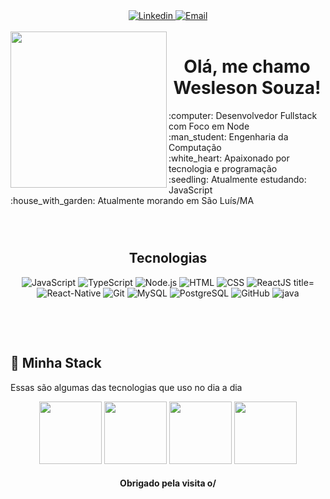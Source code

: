 <div align="center">

 <a href="https://www.linkedin.com/in/wesleson-souza-silva-a598b8152/">
 <img src="https://img.shields.io/badge/-LinkedIn-blue?style=for-the-badge&logo=Linkedin&logoColor=white" alt="Linkedin" title="Linkedin" >
 </a> 

 <a href="mailto:wesllesonsowza@gmail.com@gmail.com">
 <img src="https://img.shields.io/badge/-Email-EA4335?style=for-the-badge&logo=Gmail&logoColor=white" alt="Email" title="Email" >
 </a> 
<br />
<br />
</div>
<!-- <img align="left" width="400" height="400" src="https://mograph.video/2HwFiEL"> -->
<div align="center">
<img align="left"  height="250" src="https://media0.giphy.com/media/qgQUggAC3Pfv687qPC/giphy.gif?cid=ecf05e47o6rv0n9xf3hxw2c4c4bd1xz4qoco5j10qkqvtu0x&rid=giphy.gif&ct=g"/>
</div>
<h1 align="center">Olá, me chamo Wesleson Souza! </h1>
<!-- <img src="./.github/Hi.gif" width="25"> -->
:computer: Desenvolvedor Fullstack com Foco em Node<br/>
:man_student: Engenharia da Computação<br/>
:white_heart: Apaixonado por tecnologia e programação <br/>
:seedling: Atualmente estudando: JavaScript <br/>
:house_with_garden: Atualmente morando em São Luís/MA<br/>
&#xa0;
<h2 align="center"> <br/>Tecnologias </h1>
<p align="center">

 <img src="https://img.shields.io/badge/JavaScript-000000?style=for-the-badge&logo=javascript" alt="JavaScript"  Ruby="JavaScript">
 <img src="https://img.shields.io/badge/TypeScript-000000?style=for-the-badge&logo=typescript" alt="TypeScript"  Ruby="TypeScript">
 <img src="https://img.shields.io/badge/Node.js-000000?style=for-the-badge&logo=node.js" alt="Node.js" title="Node.js">
 <img src="https://img.shields.io/badge/HTML-000000?style=for-the-badge&logo=HTML5" alt="HTML"  title="HTML">
 <img src="https://img.shields.io/badge/CSS-000000?style=for-the-badge&logo=CSS3&logoColor=1572B6" alt="CSS" title="CSS">
 <img src="https://img.shields.io/badge/React-000000?style=for-the-badge&logo=react" alt="ReactJS title="ReactJS>
 <img src="https://img.shields.io/badge/React-Native-000000?style=for-the-badge&logo=react-native" alt="React-Native" title="React-Native">
 <img src="https://img.shields.io/badge/Git-000000?style=for-the-badge&logo=git&logoColor=4479A1" alt="Git" title="Git">
 <img src="https://img.shields.io/badge/MySQL-000000?style=for-the-badge&logo=mysql" alt="MySQL" title="MySQL">
 <img src="https://img.shields.io/badge/PostgreSQL-000000?style=for-the-badge&logo=postgresql" alt="PostgreSQL" title="PostgreSQL">
 <img src="https://img.shields.io/badge/GitHub-000000?style=for-the-badge&logo=github" alt="GitHub" title="GitHub">
 <img src="https://img.shields.io/badge/Java-000000?style=for-the-badge&logo=java" alt="java" title="java">
 
 </p>

&#xa0;

&#xa0;
## 🔮 Minha Stack
 Essas são algumas das tecnologias que uso no dia a dia

<div align="center">
 <img src="https://media3.giphy.com/media/ln7z2eWriiQAllfVcn/200w.webp" width="100">      
 <img src="https://i.giphy.com/media/eNAsjO55tPbgaor7ma/200w.webp" width="100">      
 <img src="https://i.giphy.com/media/KzJkzjggfGN5Py6nkT/200.webp" width="100">      
 <img src="https://i.giphy.com/media/IdyAQJVN2kVPNUrojM/200.webp" width="100">      
</div>
   
</div>


 <h4 align="center">Obrigado pela visita o/</h4>
